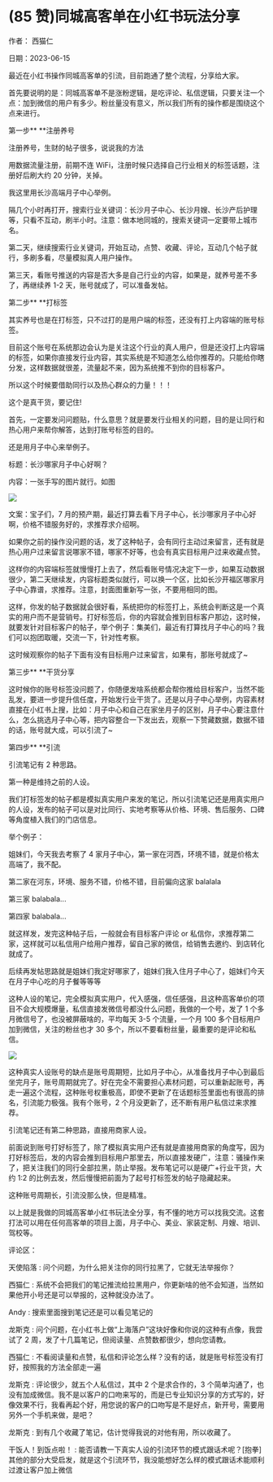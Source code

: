 
# (85 赞)同城高客单在小红书玩法分享

作者：  西猫仁

日期：2023-06-15

最近在小红书操作同城高客单的引流，目前跑通了整个流程，分享给大家。

首先要说明的是：同城高客单不是涨粉逻辑，是吃评论、私信逻辑，只要关注一个点：加到微信的用户有多少。粉丝量没有意义，所以我们所有的操作都是围绕这个点来进行。

第一步** **注册养号

注册养号，生财的帖子很多，说说我的方法

用数据流量注册，前期不连 WiFi，注册时候只选择自己行业相关的标签话题，注册好后刷大约 20 分钟，关掉。

我这里用长沙高端月子中心举例。

隔几个小时再打开，搜索行业关键词：长沙月子中心、长沙月嫂、长沙产后护理等，只看不互动，刷半小时。注意：做本地同城的，搜索关键词一定要带上城市名。



第二天，继续搜索行业关键词，开始互动，点赞、收藏、评论，互动几个帖子就行，多刷多看，尽量模拟真人用户操作。

第三天，看账号推送的内容是否大多是自己行业的内容，如果是，就养号差不多了，再继续养 1-2 天，账号就成了，可以准备发帖。

第二步** **打标签

其实养号也是在打标签，只不过打的是用户端的标签，还没有打上内容端的账号标签。

目前这个账号在系统那边会认为是关注这个行业的真人用户，但是还没打上内容端的标签，如果你直接发行业内容，其实系统是不知道怎么给你推荐的。只能给你瞎分发，这样数据就很差，流量起不来，因为系统推不到你的目标客户。

所以这个时候要借助同行以及热心群众的力量！！！

这个是真干货，要记住!

首先，一定要发问问题贴，什么意思？就是要发行业相关的问题，目的是让同行和热心用户来帮你解答，达到打账号标签的目的。

还是用月子中心来举例子。

标题：长沙哪家月子中心好啊？

内容：一张手写的图片就行。如图



![](img/tongcheng-yinliu_0845.png)

文案：宝子们，7 月的预产期，最近打算去看下月子中心，长沙哪家月子中心好啊，价格不错服务好的，求推荐求介绍啊。

如果你之前的操作没问题的话，发了这种帖子，会有同行主动过来留言，还有就是热心用户过来留言说哪家不错，哪家不好等，也会有真实目标用户过来收藏点赞。

这样你的内容端标签就慢慢打上去了，然后看账号情况决定下一步，如果互动数据很少，第二天继续发，内容标题类似就行，可以换一个区，比如长沙开福区哪家月子中心靠谱，求推荐。注意，封面图重新写一张，不要用相同的图。

这样，你发的帖子数据就会很好看，系统把你的标签打上，系统会判断这是一个真实的用户而不是营销号。打好标签后，你的内容就会推到目标客户那边，这时候，就要发针对目标客户的帖子，举个例子：集美们，最近有打算找月子中心的吗？我们可以抱团取暖，交流一下，针对性考察。

这时候观察你的帖子下面有没有目标用户过来留言，如果有，那账号就成了~

第三步** **干货分享



这时候你的账号标签没问题了，你随便发啥系统都会帮你推给目标客户，当然不能乱发，要进一步提升信任度，开始发行业干货了。还是以月子中心举例，内容素材直接在小红书上搜，比如：月子中心和自己在家坐月子的区别，月子中心要注意什么，怎么挑选月子中心等，把内容整合一下发出去，观察一下赞藏数据，数据不错的话，账号就大成，可以引流了~

第四步** **引流

引流笔记有 2 种思路。

第一种是维持之前的人设。

我们打标签发的帖子都是模拟真实用户来发的笔记，所以引流笔记还是用真实用户的人设，发布的帖子可以是对比同行、实地考察等从价格、环境、售后服务、口碑等角度植入我们的门店信息。

举个例子：

姐妹们，今天我去考察了 4 家月子中心，第一家在河西，环境不错，就是价格太高端了，我不配。

第二家在河东，环境、服务不错，价格不错，目前偏向这家 balalala

第三家 balabala...

第四家 balabala...

就这样发，发完这种帖子后，一般就会有目标客户评论 or 私信你，求推荐第二家，这样就可以私信用户给用户推荐，留自己家的微信，给销售去邀约、到店转化就成了。

后续再发帖思路就是姐妹们我定好哪家了，姐妹们我入住月子中心了，姐妹们今天在月子中心吃的月子餐等等等



这种人设的笔记，完全模拟真实用户，代入感强，信任感强，且这种高客单价的项目不会大规模爆量，私信直接发微信号都没什么问题，我做的一个号，发了 1 个多月微信号了，也没被屏蔽啥的，平均每天 3-5 个流量，一个月 100 多个目标用户加到微信，关注的粉丝也才 30 多个，所以不要看粉丝量，最重要的是评论和私信。

![](img/tongcheng-yinliu_0854.png)

这种真实人设账号的缺点是账号周期短，比如月子中心，从准备找月子中心到最后坐完月子，账号周期就完了。好在完全不需要担心素材问题，可以重新起账号，再走一遍这个流程，这种账号权重极高，即使不更新了在话题标签里面也有很高的排名，引流能力极强。我有个账号，2 个月没更新了，还不断有用户私信过来求推荐。



引流笔记还有第二种思路，直接用商家人设。

前面说到账号打好标签了，除了模拟真实用户还有就是直接用商家的角度写，因为打好标签后，发的内容会推到目标用户那里去，所以直接发硬广，注意：骚操作来了，把关注我们的同行全部拉黑，防止举报。发布笔记可以是硬广+行业干货，大约 1:2 的比例去发，然后慢慢把前面为了起号打标签发的帖子隐藏起来。

这种账号周期长，引流没那么快，但是精准。

以上就是我做的同城高客单小红书玩法全分享，有不懂的地方可以找我交流。这套打法可以用在任何高客单的项目上面，月子中心、美业、家装定制、月嫂、培训、驾校等。

评论区：

天使陷落 : 问个问题，为什么把关注你的同行拉黑了，它就无法举报你？

西猫仁 : 系统不会把我们的笔记推流给拉黑用户，你更新啥的他不会知道，当然如果他开小号还是可以举报的，这种就没办法了。

Andy : 搜索里面搜到笔记还是可以看见笔记的

龙斯克 : 问个问题，在小红书上做“上海落户”这块好像和你说的这种有点像，我尝试了 2 周，发了十几篇笔记，但阅读量、点赞数都很少，想向您请教。

西猫仁 : 不看阅读量和点赞，私信和评论怎么样？没有的话，就是账号标签没有打好，按照我的方法全部走一遍

龙斯克 : 评论很少，就五个人私信过，其中 2 个是求合作的，3 个简单沟通了，也没有加成微信。我不是以客户的口吻来写的，而是已专业知识分享的方式写的，好像效果不行，我看再起个好，用您说的客户的口吻写是不是好点，新开号，需要用另外一个手机来做，是吧？

龙斯克 : 到有几个收藏了笔记，估计觉得我说的对他有用，所以收藏了。

干饭人！到饭点啦！ : 能否请教一下真实人设的引流环节的模式跟话术呢？[抱拳]其他的部分大受启发，就是这个引流环节，我没能想好怎么样的模式跟话术能顺利过渡让客户加上微信


